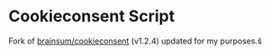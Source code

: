 # Cookieconsent Script

Fork of [brainsum/cookieconsent](https://github.com/brainsum/cookieconsent) (v1.2.4) updated for my purposes.š
